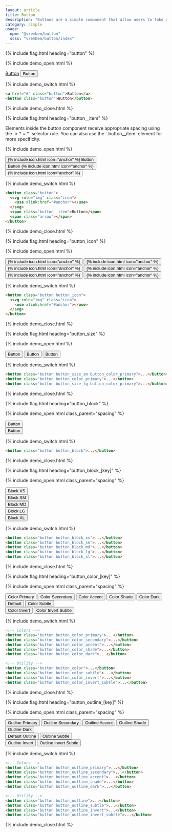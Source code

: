 ```yaml
---
layout: article
title: Button
description: "Buttons are a simple component that allow users to take actions."
category: simple
usage:
  npm: "@vrembem/button"
  scss: "vrembem/button/index"
---
```


{% include flag.html heading="button" %}

{% include demo_open.html %}

<div class="level">
  <a href="#" class="button">Button</a>
  <button class="button">Button</button>
</div>

{% include demo_switch.html %}

```html
<a href="#" class="button">Button</a>
<button class="button">Button</button>
```

{% include demo_close.html %}

{% include flag.html heading="button__item" %}

<div class="type" markdown="1">
Elements inside the button component receive appropriate spacing using the `> * + *` selector rule. You can also use the `.button__item` element for more specificity.
</div>

{% include demo_open.html %}

<div class="level">
  <button class="button button_color_primary">
    {% include icon.html icon="anchor" %}
    <span class="button__item">Button</span>
    <span class="arrow"></span>
  </button>
  <button class="button button_color_primary">
    <span class="button__item">Button</span>
    {% include icon.html icon="anchor" %}
    <span class="arrow"></span>
  </button>
  <button class="button button_color_primary">
    {% include icon.html icon="anchor" %}
    <span class="arrow"></span>
  </button>
</div>

{% include demo_switch.html %}

```html
<button class="button">
  <svg role="img" class="icon">
    <use xlink:href="#anchor"></use>
  </svg>
  <span class="button__item">Button</span>
  <span class="arrow"></span>
</button>
```

{% include demo_close.html %}

{% include flag.html heading="button_icon" %}

{% include demo_open.html %}

<div class="level">
  <button class="button button_size_sm button_icon">
    {% include icon.html icon="anchor" %}
  </button>
  <button class="button button_size_sm button_icon button_color_primary">
    {% include icon.html icon="anchor" %}
  </button>
  <button class="button button_icon">
    {% include icon.html icon="anchor" %}
  </button>
  <button class="button button_icon button_color_primary">
    {% include icon.html icon="anchor" %}
  </button>
  <button class="button button_size_lg button_icon">
    {% include icon.html icon="anchor" %}
  </button>
  <button class="button button_size_lg button_icon button_color_primary">
    {% include icon.html icon="anchor" %}
  </button>
</div>

{% include demo_switch.html %}

```html
<button class="button button_icon">
  <svg role="img" class="icon">
    <use xlink:href="#anchor"></use>
  </svg>
</button>
```

{% include demo_close.html %}

{% include flag.html heading="button_size" %}

{% include demo_open.html %}

<div class="level">
  <button class="button button_size_sm button_color_primary">
    <span>Button</span>
  </button>
  <button class="button button_color_primary">
    <span>Button</span>
  </button>
  <button class="button button_size_lg button_color_primary">
    <span>Button</span>
  </button>
</div>

{% include demo_switch.html %}

```html
<button class="button button_size_sm button_color_primary">...</button>
<button class="button button_color_primary">...</button>
<button class="button button_size_lg button_color_primary">...</button>
```

{% include demo_close.html %}

{% include flag.html heading="button_block" %}

{% include demo_open.html class_parent="spacing" %}

<div class="demo__group">
  <button class="button button_block button_color_primary">Button</button>
</div>

<div class="demo__group">
  <button class="button button_block button_color_secondary">Button</button>
</div>

{% include demo_switch.html %}

```html
<button class="button button_block">...</button>
```

{% include demo_close.html %}

{% include flag.html heading="button_block_[key]" %}

{% include demo_open.html class_parent="spacing" %}

<div class="demo__group">
  <button class="button button_block_xs button_color_secondary">Block XS</button>
</div>

<div class="demo__group">
  <button class="button button_block_sm button_color_secondary">Block SM</button>
</div>

<div class="demo__group">
  <button class="button button_block_md button_color_secondary">Block MD</button>
</div>

<div class="demo__group">
  <button class="button button_block_lg button_color_secondary">Block LG</button>
</div>

<div class="demo__group">
  <button class="button button_block_xl button_color_secondary">Block XL</button>
</div>

{% include demo_switch.html %}

```html
<button class="button button_block_xs">...</button>
<button class="button button_block_sm">...</button>
<button class="button button_block_md">...</button>
<button class="button button_block_lg">...</button>
<button class="button button_block_xl">...</button>
```

{% include demo_close.html %}

{% include flag.html heading="button_color_[key]" %}

{% include demo_open.html class_parent="spacing" %}

<div class="demo__group">
  <div class="level">
    <button class="button button_color_primary">Color Primary</button>
    <button class="button button_color_secondary">Color Secondary</button>
    <button class="button button_color_accent">Color Accent</button>
    <button class="button button_color_shade">Color Shade</button>
    <button class="button button_color_dark">Color Dark</button>
  </div>
</div>

<div class="demo__group">
  <div class="level">
    <button class="button">Default</button>
    <button class="button button_color_subtle">Color Subtle</button>
  </div>
</div>

<div class="demo__group invert">
  <div class="level">
    <button class="button button_color_invert">Color Invert</button>
    <button class="button button_color_invert_subtle">Color Invert Subtle</button>
  </div>
</div>

{% include demo_switch.html %}

```html
<!-- Colors -->
<button class="button button_color_primary">...</button>
<button class="button button_color_secondary">...</button>
<button class="button button_color_accent">...</button>
<button class="button button_color_shade">...</button>
<button class="button button_color_dark">...</button>

<!-- Utility -->
<button class="button button_color">...</button>
<button class="button button_color_subtle">...</button>
<button class="button button_color_invert">...</button>
<button class="button button_color_invert_subtle">...</button>
```

{% include demo_close.html %}

{% include flag.html heading="button_outline_[key]" %}

{% include demo_open.html class_parent="spacing" %}

<div class="demo__group">
  <div class="level">
    <button class="button button_outline_primary">Outline Primary</button>
    <button class="button button_outline_secondary">Outline Secondary</button>
    <button class="button button_outline_accent">Outline Accent</button>
    <button class="button button_outline_shade">Outline Shade</button>
    <button class="button button_outline_dark">Outline Dark</button>
  </div>
</div>

<div class="demo__group">
  <div class="level">
    <button class="button button_outline">Default Outline</button>
    <button class="button button_outline_subtle">Outline Subtle</button>
  </div>
</div>

<div class="demo__group invert">
  <div class="level">
    <button class="button button_outline_invert">Outline Invert</button>
    <button class="button button_outline_invert_subtle">Outline Invert Subtle</button>
  </div>
</div>

{% include demo_switch.html %}

```html
<!-- Colors -->
<button class="button button_outline_primary">...</button>
<button class="button button_outline_secondary">...</button>
<button class="button button_outline_accent">...</button>
<button class="button button_outline_shade">...</button>
<button class="button button_outline_dark">...</button>

<!-- Utility -->
<button class="button button_outline">...</button>
<button class="button button_outline_subtle">...</button>
<button class="button button_outline_invert">...</button>
<button class="button button_outline_invert_subtle">...</button>
```

{% include demo_close.html %}
